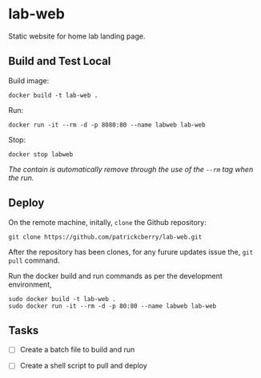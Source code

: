 # lab-web
Static website for home lab landing page.

## Build and Test Local

Build image:
```
docker build -t lab-web .
```
Run:
```
docker run -it --rm -d -p 8080:80 --name labweb lab-web
```
Stop:
```
docker stop labweb
```
_The contain is automatically remove through the use of the `--rm` tag when the run._

## Deploy
On the remote machine, initally, `clone` the Github repository:
```
git clone https://github.com/patrickcberry/lab-web.git
```
After the repository has been clones, for any furure updates issue the, `git pull` command.

Run the docker build and run commands as per the development environment,
```
sudo docker build -t lab-web .
sudo docker run -it --rm -d -p 80:80 --name labweb lab-web
```

## Tasks
- [ ] Create a batch file to build and run
- [ ] Create a shell script to pull and deploy




